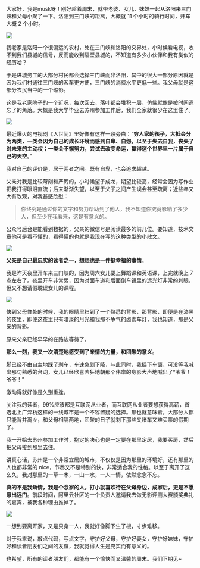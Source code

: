 大家好，我是musk呀！刚好趁着周末，就带老婆、女儿、妹妹一起从洛阳来三门峡和父母小聚了一下。洛阳到三门峡的距离，大概就 11 个小时的骑行时间，开车大概 2 个小时。

![](http://cdn.tobebetterjavaer.com/tobebetterjavaer/images/xianliaolaoke/fumutuanju-1.png)

我老家是洛阳一个很偏远的农村，处在三门峡和洛阳的交界处，小时候看电视，收不到我们县城的信号，反而能收到隔壁县城的，不知道有多少小伙伴和我有类似的经历哈？

于是进城务工的大部分村民都会选择三门峡而非洛阳，其中的很大一部分原因就是因为我们村通往三门峡的客车更方便，三门峡的消费水平更低一些。我父母就是这部分农民当中的一个缩影。

这是我老家院子的一个近况，每次回去，落叶都会堆积一层，仿佛就像是被时间遗忘了的角落。大概是我大学毕业去苏州参加工作后，我们全家就很少在这里住了。

![](http://cdn.tobebetterjavaer.com/tobebetterjavaer/images/xianliaolaoke/fumutuanju-2.png)

最近爆火的电视剧《人世间》里好像有这样一段旁白：“**穷人家的孩子，大抵会分为两类，一类会因为自己的成长环境而感到自卑、自怨，以至于失去自我，丧失了对未来的主动权；一类会不懈努力，尝试去改变命运，赢得这个世界里一片属于自己的天空**。”

我对自己的评价是，居于两者之间。既有自卑，也会追求超越。

父亲对我是比较苛刻和严厉的，小时候望子成龙，期望比较高，经常会因为写作业把我打得眼泪直流；后来渐渐失望，以至于父子之间产生误会甚至疏离；近些年又大有改观，对我甚感欣慰：

>你终究是通过你的文字和努力帮助到了他人，我不知道你究竟影响了多少人，但至少在我看来，这是有意义的。

公众号后台是能看到数据的，父亲的微信号是阅读最多的前几位。要知道，技术文章他可是看不懂的，看得懂的也就是我现在写的这种类型的小散文。

![](http://cdn.tobebetterjavaer.com/tobebetterjavaer/images/xianliaolaoke/fumutuanju-3.png)

**父亲是自己最忠实的读者之一，想想也是一件挺幸福的事情**。

我是昨天夜里开车来三门峡的，因为周六女儿要上舞蹈课和英语课，上完就晚上 7 点左右了。夜里开车非常累，因为对面车道和后面倒车镜里的远光灯非常的刺眼，但又不想请假耽误女儿的课程。

![](http://cdn.tobebetterjavaer.com/tobebetterjavaer/images/xianliaolaoke/fumutuanju-4.png)

快到父母住处的时候，我的眼睛里扫到了一个熟悉的背影，那背影，即便是在漆黑的夜里，即便这夜里只有暗淡的月光和我那不争气的卤素车灯，我也知道，那是父亲的背影。

原来父亲已经早早的在路边等待了。

**那么一刻，我又一次清楚地感受到了亲情的力量，和团聚的意义**。

脚已经不由自主地踩了刹车，车速急剧下降，与此同时，我摇下车窗，可没等我喊出那句熟悉的台词，女儿已经欣喜若狂地朝那个伟岸的身影大声地喊出了“爷爷！爷爷！”

激动得就好像是久别重逢。

关注我的读者，99%应该都是互联网从业者，而互联网从业者要想获得高薪，首选北上广深杭这样的一线城市是一个不容置疑的选择。那也就意味着，大部分人都只能背井离乡，和父母相隔两地，团聚的日子就剩下那些又堵车又难买票的假期了。

我一开始去苏州参加工作时，抱定的决心也是一定要在那里定居，我要买房，然后把父母接到那里去住。

讲真心话，苏州是一个非常宜居的城市，不仅仅是因为那里的环境好，还有那里的人也都非常的 nice，节奏又不是特别的快，非常适合我的性格。以至于离开了这么久，我对那里的一草一木，一山一水，一人一情，依然念念不忘。

**真的不是我矫情，我是个念家的人。打小就喜欢待在父母身边，成家后，更是不愿意出远门**。前段时间，阿里云社区的一个负责人邀请我去做无影评测大赛颁奖典礼的嘉宾，被我各种理由推掉了。

![](http://cdn.tobebetterjavaer.com/tobebetterjavaer/images/xianliaolaoke/fumutuanju-5.png)

一想到要离开家，又是只身一人，我就好像脚下生了根，寸步难移。

对于我来说，敲点代码，写点文字，守护好父母，守护好妻女，守护好妹妹，守护好和读者朋友们之间的友谊，我就觉得人生是充实而有意义的。

也希望，所有的读者朋友们，都能有一个愉快而又温馨的周末。我们下期见~




























